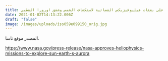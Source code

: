 ```yaml
---
title: ناسا توافق على بعثات هيليوفيزيكس الفضائية لاستكشاف الشمس وشفق اورورا القطبي
date: 2021-01-02T14:13:22.006Z
draft: "false"
image: /images/uploads/iss059e099150_orig.jpg
---
```

المصدر موقع ناسا.

<https://www.nasa.gov/press-release/nasa-approves-heliophysics-missions-to-explore-sun-earth-s-aurora>